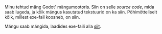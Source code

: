 Minu tehtud mäng Godot' mängumootoris. Siin on selle _source code_, mida saab lugeda, ja kõik mängus kasutatud tekstuurid on ka siin. Põhimõtteliselt kõik, millest exe-fail koosneb, on siin.

Mängu saab mängida, laadides exe-faili alla [siit](https://github.com/GreenWiener/ComputerGame/releases/tag/v1.0-alpha).
